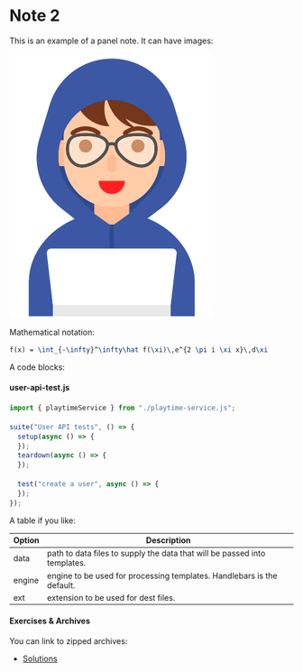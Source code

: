 # Note 2

This is an example of a panel note. It can have images:

![](img/01.png)

Mathematical notation:

~~~latex
f(x) = \int_{-\infty}^\infty\hat f(\xi)\,e^{2 \pi i \xi x}\,d\xi
~~~

A code blocks:

#### user-api-test.js

~~~javascript
import { playtimeService } from "./playtime-service.js";

suite("User API tests", () => {
  setup(async () => {
  });
  teardown(async () => {
  });

  test("create a user", async () => {
  });
});
~~~

A table if you like:

| Option | Description |
| ------ | ----------- |
| data   | path to data files to supply the data that will be passed into templates. |
| engine | engine to be used for processing templates. Handlebars is the default. |
| ext    | extension to be used for dest files. |


#### Exercises & Archives

You can link to zipped archives:

- [Solutions](./archives/archive.zip)